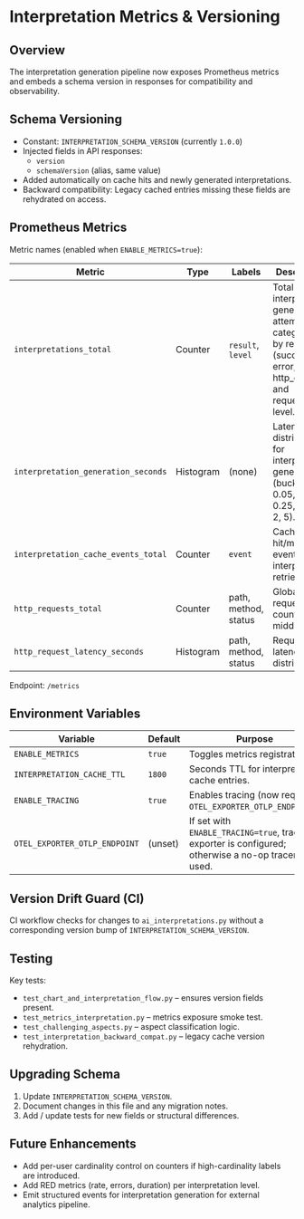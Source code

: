# Interpretation Metrics & Versioning

## Overview

The interpretation generation pipeline now exposes Prometheus metrics and embeds a schema version in
responses for compatibility and observability.

## Schema Versioning

- Constant: `INTERPRETATION_SCHEMA_VERSION` (currently `1.0.0`)
- Injected fields in API responses:
  - `version`
  - `schemaVersion` (alias, same value)
- Added automatically on cache hits and newly generated interpretations.
- Backward compatibility: Legacy cached entries missing these fields are rehydrated on access.

## Prometheus Metrics

Metric names (enabled when `ENABLE_METRICS=true`):

| Metric                              | Type      | Labels               | Description                                                                                                      |
| ----------------------------------- | --------- | -------------------- | ---------------------------------------------------------------------------------------------------------------- |
| `interpretations_total`             | Counter   | `result`, `level`    | Total interpretation generation attempts categorized by result (success, error, http_error) and requested level. |
| `interpretation_generation_seconds` | Histogram | (none)               | Latency distribution for interpretation generation (buckets: 0.05, 0.1, 0.25, 0.5, 1, 2, 5).                     |
| `interpretation_cache_events_total` | Counter   | `event`              | Cache hit/miss events for interpretation retrieval.                                                              |
| `http_requests_total`               | Counter   | path, method, status | Global HTTP request counts (core middleware).                                                                    |
| `http_request_latency_seconds`      | Histogram | path, method, status | Request latency distribution.                                                                                    |

Endpoint: `/metrics`

## Environment Variables

| Variable                      | Default | Purpose                                                                                              |
| ----------------------------- | ------- | ---------------------------------------------------------------------------------------------------- |
| `ENABLE_METRICS`              | `true`  | Toggles metrics registration.                                                                        |
| `INTERPRETATION_CACHE_TTL`    | `1800`  | Seconds TTL for interpretation cache entries.                                                        |
| `ENABLE_TRACING`              | `true`  | Enables tracing (now requires `OTEL_EXPORTER_OTLP_ENDPOINT`).                                        |
| `OTEL_EXPORTER_OTLP_ENDPOINT` | (unset) | If set with `ENABLE_TRACING=true`, tracing exporter is configured; otherwise a no-op tracer is used. |

## Version Drift Guard (CI)

CI workflow checks for changes to `ai_interpretations.py` without a corresponding version bump of
`INTERPRETATION_SCHEMA_VERSION`.

## Testing

Key tests:

- `test_chart_and_interpretation_flow.py` – ensures version fields present.
- `test_metrics_interpretation.py` – metrics exposure smoke test.
- `test_challenging_aspects.py` – aspect classification logic.
- `test_interpretation_backward_compat.py` – legacy cache version rehydration.

## Upgrading Schema

1. Update `INTERPRETATION_SCHEMA_VERSION`.
2. Document changes in this file and any migration notes.
3. Add / update tests for new fields or structural differences.

## Future Enhancements

- Add per-user cardinality control on counters if high-cardinality labels are introduced.
- Add RED metrics (rate, errors, duration) per interpretation level.
- Emit structured events for interpretation generation for external analytics pipeline.
